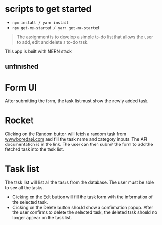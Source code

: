
# scripts to get started

- `npm install / yarn install`
- `npm get-me-started / yarn get-me-started`

> The assignment is to develop a simple to-do list that allows the user to add, edit and delete a to-do task.

This app is built with MERN stack

## unfinished

# Form UI

After submitting the form, the task list must show the newly added task.

# Rocket

Clicking on the Random button will fetch a random task from www.boredapi.com and
fill the task name and category inputs. The API documentation is in the link. The user can then submit
the form to add the fetched task into the task list.

# Task list

The task list will list all the tasks from the database. The user must be able to see all the tasks.

- Clicking on the Edit button will fill the task form with the information of the selected task.
- Clicking on the Delete button should show a confirmation popup. After the user confirms to
delete the selected task, the deleted task should no longer appear on the task list.
